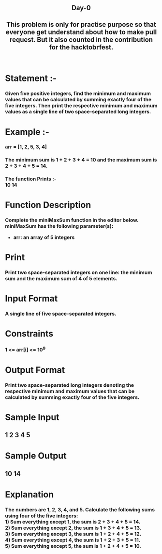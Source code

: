 <div align='center'> <h2>Day-0 <br></h2><h2>This problem is only for practise purpose so that everyone get understand about how to make pull request. But it also counted in  the contribution for the hacktobrfest.</h2><br></div>
<h1>Statement :- </h1>
<h3>Given five positive integers, find the minimum and maximum values that can be calculated by summing exactly four of the five integers. Then print the respective minimum and maximum values as a single line of two space-separated long integers.</h3>

<h1>Example :- </h1>
<h3> arr = [1, 2, 5, 3, 4] </h3>
<h3> The minimum sum is 1 + 2 + 3 + 4 = 10 and the maximum sum is 2 + 3 + 4 + 5 = 14.</h3>
<h3> The function Prints :- <br>
  10 14 </h3>
  
<h1> Function Description </h1>
<h3>Complete the miniMaxSum function in the editor below.<br>
miniMaxSum has the following parameter(s):<br>
  <ul><li>arr: an array of 5 integers</li></ul></h3>
<h1>Print</h1>
<h3>Print two space-separated integers on one line: the minimum sum and the maximum sum of 4 of 5 elements.</h3>
<h1>Input Format</h1>
<h3>A single line of five space-separated integers.</h3>
<h1>Constraints</h1>
<h3>1 <= arr[i] <= 10<sup>9</sup></h3>
<h1>Output Format</h1>
<h3>Print two space-separated long integers denoting the respective minimum and maximum values that can be calculated by summing exactly four of the five integers. </h3>
<h1>Sample Input</h1>
<h2>1 2 3 4 5</h2>
<h1>Sample Output</h1>
<h2>10 14</h2>
<h1>Explanation</h1>
<h3>The numbers are 1, 2, 3, 4, and 5. Calculate the following sums using four of the five integers:<br>
1) Sum everything except 1, the sum is 2 + 3 + 4 + 5 = 14.<br>
2) Sum everything except 2, the sum is 1 + 3 + 4 + 5 = 13.<br>
3) Sum everything except 3, the sum is 1 + 2 + 4 + 5 = 12.<br>
4) Sum everything except 4, the sum is 1 + 2 + 3 + 5 = 11.<br>
5) Sum everything except 5, the sum is 1 + 2 + 4 + 5 = 10.</h3>
